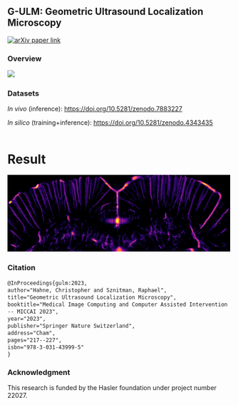 ## G-ULM: Geometric Ultrasound Localization Microscopy

[![arXiv paper link](https://img.shields.io/badge/paper-arXiv:2306.15548-red)](https://arxiv.org/pdf/2306.15548.pdf)

### Overview

<a href="https://link.springer.com/chapter/10.1007/978-3-031-43999-5_21">
    <img src="https://github.com/hahnec/gulm/blob/master/docs/gulm_concept.svg" width="500" scale="100%">
</a>

### Datasets

*In vivo* (inference): https://doi.org/10.5281/zenodo.7883227

*In silico* (training+inference): https://doi.org/10.5281/zenodo.4343435
<br>
<br>

# Result

<a href="https://link.springer.com/chapter/10.1007/978-3-031-43999-5_21">
    <img src="https://github.com/hahnec/gulm/blob/master/docs/gulm_rat-18.png" width="500" scale="100%">
</a>

### Citation

```
@InProceedings{gulm:2023,
author="Hahne, Christopher and Sznitman, Raphael",
title="Geometric Ultrasound Localization Microscopy",
booktitle="Medical Image Computing and Computer Assisted Intervention -- MICCAI 2023",
year="2023",
publisher="Springer Nature Switzerland",
address="Cham",
pages="217--227",
isbn="978-3-031-43999-5"
}
```

### Acknowledgment

This research is funded by the Hasler foundation under project number 22027.